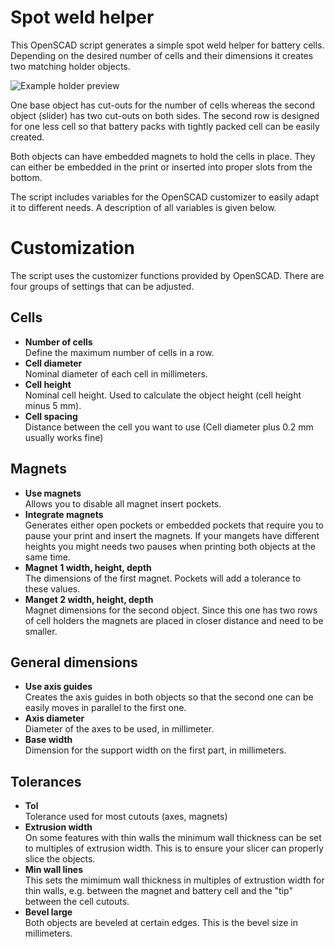 # Spot weld helper
This OpenSCAD script generates a simple spot weld helper for battery cells.
Depending on the desired number of cells and their dimensions it creates
two matching holder objects.

![Example holder preview](immages/preview.png "Example holder")

One base object has cut-outs for the number of cells whereas the second 
object (slider) has two cut-outs on both sides. The second row is designed
for one less cell so that battery packs with tightly packed cell can be
easily created.

Both objects can have embedded magnets to hold the cells in place. They
can either be embedded in the print or inserted into proper slots from
the bottom.

The script includes variables for the OpenSCAD customizer to easily adapt
it to different needs. A description of all variables is given below.

# Customization
The script uses the customizer functions provided by OpenSCAD. There are 
four groups of settings that can be adjusted.

## Cells
- **Number of cells** \
  Define the maximum number of cells in a row.
- **Cell diameter** \
  Nominal diameter of each cell in millimeters.
- **Cell height** \
  Nominal cell height. Used to calculate the object height (cell height
  minus 5 mm).
- **Cell spacing** \
  Distance between the cell you want to use (Cell diameter plus
  0.2 mm usually works fine)

## Magnets
- **Use magnets** \
  Allows you to disable all magnet insert pockets.
- **Integrate magnets** \
  Generates either open pockets or embedded pockets that require you
  to pause your print and insert the magnets. If your mangets have
  different heights you might needs two pauses when printing both
  objects at the same time.
- **Magnet 1 width, height, depth** \
  The dimensions of the first magnet. Pockets will add a tolerance
  to these values.
- **Manget 2 width, height, depth** \
  Magnet dimensions for the second object. Since this one has two rows
  of cell holders the magnets are placed in closer distance and need 
  to be smaller.

## General dimensions
- **Use axis guides** \
  Creates the axis guides in both objects so that the second one can
  be easily moves in parallel to the first one.
- **Axis diameter** \
  Diameter of the axes to be used, in millimeter.
- **Base width** \
  Dimension for the support width on the first part, in millimeters.

## Tolerances
- **Tol** \
  Tolerance used for most cutouts (axes, magnets)
- **Extrusion width** \
  On some features with thin walls the minimum wall thickness can be
  set to multiples of extrusion width. This is to ensure your slicer
  can properly slice the objects.
- **Min wall lines** \
  This sets the mimimum wall thickness in multiples of extrustion width
  for thin walls, e.g. between the magnet and battery cell and the "tip"
  between the cell cutouts.
- **Bevel large** \
  Both objects are beveled at certain edges. This is the bevel size in
  millimeters.


